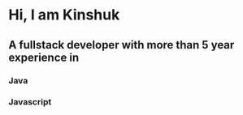 # Hi, I am Kinshuk

## A fullstack developer with more than 5 year experience in

### Java

### Javascript
